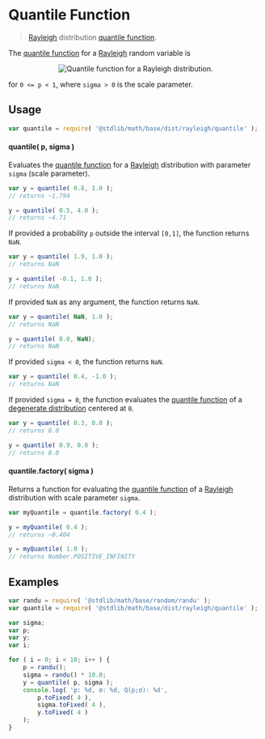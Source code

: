 # Quantile Function

> [Rayleigh][rayleigh-distribution] distribution [quantile function][quantile-function].

<section class="intro">

The [quantile function][quantile-function] for a [Rayleigh][rayleigh-distribution] random variable is

<!-- <equation class="equation" label="eq:rayleigh_quantile_function" align="center" raw="Q(p;\sigma)=\sigma \sqrt{-\ln[(1 - p)^2]}" alt="Quantile function for a Rayleigh distribution."> -->

<div class="equation" align="center" data-raw-text="Q(p;\sigma)=\sigma \sqrt{-\ln[(1 - p)^2]}" data-equation="eq:rayleigh_quantile_function">
    <img src="" alt="Quantile function for a Rayleigh distribution.">
    <br>
</div>

<!-- </equation> -->

for `0 <= p < 1`, where `sigma > 0` is the scale parameter.

</section>

<!-- /.intro -->

<section class="usage">

## Usage

```javascript
var quantile = require( '@stdlib/math/base/dist/rayleigh/quantile' );
```

#### quantile( p, sigma )

Evaluates the [quantile function][quantile-function] for a [Rayleigh][rayleigh-distribution] distribution with parameter `sigma` (scale parameter).

```javascript
var y = quantile( 0.8, 1.0 );
// returns ~1.794

y = quantile( 0.5, 4.0 );
// returns ~4.71
```

If provided a probability `p` outside the interval `[0,1]`, the function returns `NaN`.

```javascript
var y = quantile( 1.9, 1.0 );
// returns NaN

y = quantile( -0.1, 1.0 );
// returns NaN
```

If provided `NaN` as any argument, the function returns `NaN`.

```javascript
var y = quantile( NaN, 1.0 );
// returns NaN

y = quantile( 0.0, NaN);
// returns NaN
```

If provided `sigma < 0`, the function returns `NaN`.

```javascript
var y = quantile( 0.4, -1.0 );
// returns NaN
```

If provided `sigma = 0`, the function evaluates the [quantile function][quantile-function] of a [degenerate distribution][degenerate-distribution] centered at `0`.

```javascript
var y = quantile( 0.3, 0.0 );
// returns 8.0

y = quantile( 0.9, 0.0 );
// returns 8.0
```

#### quantile.factory( sigma )

Returns a function for evaluating the [quantile function][quantile-function] of a [Rayleigh][rayleigh-distribution] distribution with scale parameter `sigma`.

```javascript
var myQuantile = quantile.factory( 0.4 );

y = myQuantile( 0.4 );
// returns ~0.404

y = myQuantile( 1.0 );
// returns Number.POSITIVE_INFINITY
```

</section>

<!-- /.usage -->

<section class="examples">

## Examples

```javascript
var randu = require( '@stdlib/math/base/random/randu' );
var quantile = require( '@stdlib/math/base/dist/rayleigh/quantile' );

var sigma;
var p;
var y;
var i;

for ( i = 0; i < 10; i++ ) {
    p = randu();
    sigma = randu() * 10.0;
    y = quantile( p, sigma );
    console.log( 'p: %d, σ: %d, Q(p;σ): %d',
        p.toFixed( 4 ),
        sigma.toFixed( 4 ),
        y.toFixed( 4 )
    );
}
```

</section>

<!-- /.examples -->

<section class="links">

[degenerate-distribution]: https://en.wikipedia.org/wiki/Degenerate_distribution

[rayleigh-distribution]: https://en.wikipedia.org/wiki/Rayleigh_distribution

[quantile-function]: https://en.wikipedia.org/wiki/Quantile_function

</section>

<!-- /.links -->
